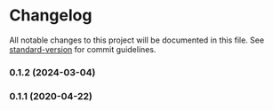 # Changelog

All notable changes to this project will be documented in this file. See [standard-version](https://github.com/conventional-changelog/standard-version) for commit guidelines.

### 0.1.2 (2024-03-04)

### 0.1.1 (2020-04-22)
